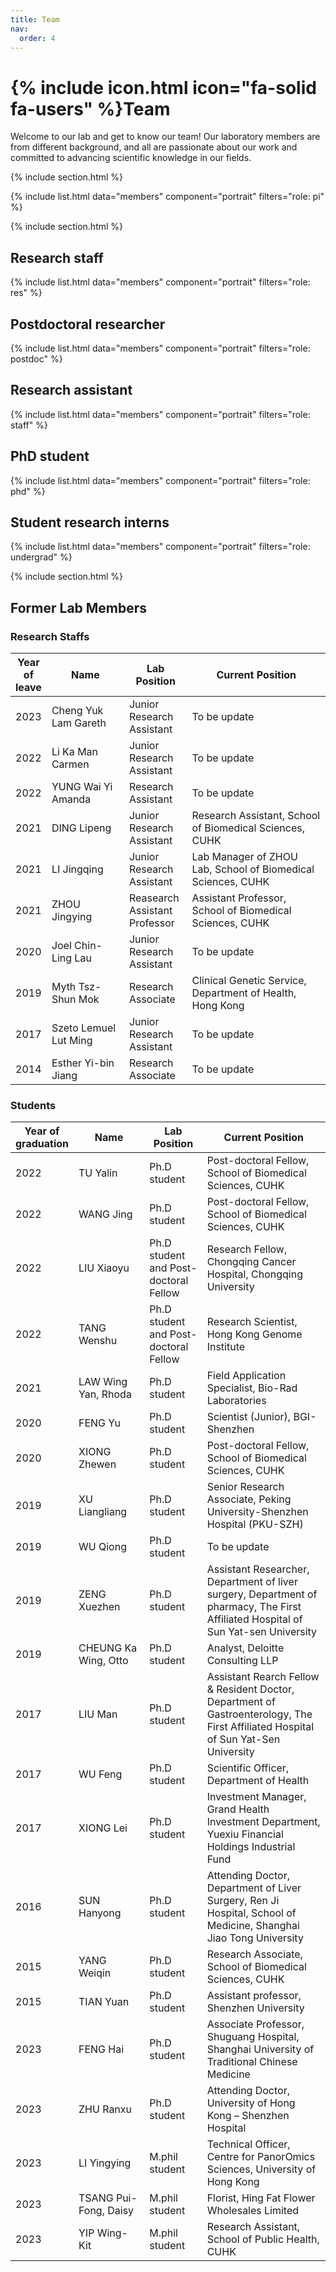```yaml
---
title: Team
nav:
  order: 4
---
```


# {% include icon.html icon="fa-solid fa-users" %}Team

Welcome to our lab and get to know our team! Our laboratory members are from different background, and all are passionate about our work and committed to advancing scientific knowledge in our fields. 

{% include section.html %}

{% include list.html data="members" component="portrait" filters="role: pi" %}

{% include section.html %}

## Research staff

{% include list.html data="members" component="portrait" filters="role: res" %}

## Postdoctoral researcher

{% include list.html data="members" component="portrait" filters="role: postdoc" %}

## Research assistant

{% include list.html data="members" component="portrait" filters="role: staff" %}

## PhD student

{% include list.html data="members" component="portrait" filters="role: phd" %}

## Student research interns

{% include list.html data="members" component="portrait" filters="role: undergrad" %}


{% include section.html %}

## Former Lab Members 

### Research Staffs

<table style="width:100%">
<colgroup>
<col width="10%" />
<col width="25%" />
<col width="20%" />
<col width="45%" />
</colgroup>
<thead>
<tr class="header">
<th>Year of leave</th>
<th>Name</th>
<th>Lab Position</th>
<th>Current Position</th>
</tr>
</thead>
<tbody>
<tr>
<td markdown="span">2023</td>
<td markdown="span">Cheng Yuk Lam Gareth</td>
<td markdown="span">Junior Research Assistant</td>
<td markdown="span">To be update</td>
</tr>
<tr>
<td markdown="span">2022</td>
<td markdown="span">Li Ka Man Carmen</td>
<td markdown="span">Junior Research Assistant</td>
<td markdown="span">To be update</td>
</tr>
<tr>
<td markdown="span">2022</td>
<td markdown="span">YUNG Wai Yi Amanda</td>
<td markdown="span">Research Assistant</td>
<td markdown="span">To be update</td>
</tr>
<tr>
<td markdown="span">2021</td>
<td markdown="span">DING Lipeng</td>
<td markdown="span">Junior Research Assistant</td>
<td markdown="span">Research Assistant, School of Biomedical Sciences, CUHK</td>
</tr>
<tr>
<td markdown="span">2021</td>
<td markdown="span">LI Jingqing</td>
<td markdown="span">Junior Research Assistant</td>
<td markdown="span">Lab Manager of ZHOU Lab, School of Biomedical Sciences, CUHK</td>
</tr>
<tr>
<td markdown="span">2021</td>
<td markdown="span">ZHOU Jingying</td>
<td markdown="span">Reasearch Assistant Professor</td>
<td markdown="span">Assistant Professor, School of Biomedical Sciences, CUHK</td>
</tr>
<tr>
<td markdown="span">2020</td>
<td markdown="span">Joel Chin-Ling Lau</td>
<td markdown="span">Junior Research Assistant</td>
<td markdown="span"> To be update </td>
</tr>
<tr>
<td markdown="span">2019</td>
<td markdown="span">Myth Tsz-Shun Mok</td>
<td markdown="span">Research Associate</td>
<td markdown="span">Clinical Genetic Service, Department of Health, Hong Kong</td>
</tr>
<tr>
<td markdown="span">2017</td>
<td markdown="span">Szeto Lemuel Lut Ming</td>
<td markdown="span">Junior Research Assistant</td>
<td markdown="span"> To be update </td>
</tr>
<tr>
<td markdown="span">2014</td>
<td markdown="span">Esther Yi-bin Jiang</td>
<td markdown="span">Research Associate</td>
<td markdown="span"> To be update </td>
</tr>
</tbody>
</table>

### Students

<table style="width:100%">
<colgroup>
<col width="10%" />
<col width="25%" />
<col width="20%" />
<col width="45%" />
</colgroup>
<thead>
<tr class="header">
<th>Year of graduation</th>
<th>Name</th>
<th>Lab Position</th>
<th>Current Position</th>
</tr>
</thead>
<tbody>
<tr>
<td markdown="span">2022</td>
<td markdown="span">TU Yalin</td>
<td markdown="span">Ph.D student</td>
<td markdown="span">Post-doctoral Fellow, School of Biomedical Sciences, CUHK</td>
</tr>
<tr>
<td markdown="span">2022</td>
<td markdown="span">WANG Jing</td>
<td markdown="span">Ph.D student</td>
<td markdown="span">Post-doctoral Fellow, School of Biomedical Sciences, CUHK</td>
</tr>
<tr>
<td markdown="span">2022</td>
<td markdown="span">LIU Xiaoyu</td>
<td markdown="span">Ph.D student and Post-doctoral Fellow</td>
<td markdown="span">Research Fellow, Chongqing Cancer Hospital, Chongqing University</td>
</tr>
<tr>
<td markdown="span">2022</td>
<td markdown="span">TANG Wenshu</td>
<td markdown="span">Ph.D student and Post-doctoral Fellow</td>
<td markdown="span">Research Scientist, Hong Kong Genome Institute</td>
</tr>
<tr>
<td markdown="span">2021</td>
<td markdown="span">LAW Wing Yan, Rhoda</td>
<td markdown="span">Ph.D student</td>
<td markdown="span">Field Application Specialist, Bio-Rad Laboratories</td>
</tr>
<tr>
<td markdown="span">2020</td>
<td markdown="span">FENG Yu</td>
<td markdown="span">Ph.D student</td>
<td markdown="span">Scientist (Junior), BGI-Shenzhen</td>
</tr>
<tr>
<td markdown="span">2020</td>
<td markdown="span">XIONG Zhewen</td>
<td markdown="span">Ph.D student</td>
<td markdown="span">Post-doctoral Fellow, School of Biomedical Sciences, CUHK</td>
</tr>
<tr>
<td markdown="span">2019</td>
<td markdown="span">XU Liangliang</td>
<td markdown="span">Ph.D student</td>
<td markdown="span">Senior Research Associate, Peking University-Shenzhen Hospital (PKU-SZH)</td>
</tr>
<tr>
<td markdown="span">2019</td>
<td markdown="span">WU Qiong</td>
<td markdown="span">Ph.D student</td>
<td markdown="span">To be update</td>
</tr>
<tr>
<td markdown="span">2019</td>
<td markdown="span">ZENG Xuezhen</td>
<td markdown="span">Ph.D student</td>
<td markdown="span">Assistant Researcher, Department of liver surgery, Department of pharmacy, The First Affiliated Hospital of Sun Yat-sen University</td>
</tr>
<tr>
<td markdown="span">2019</td>
<td markdown="span">CHEUNG Ka Wing, Otto</td>
<td markdown="span">Ph.D student</td>
<td markdown="span">Analyst, Deloitte Consulting LLP</td>
</tr>
<tr>
<td markdown="span">2017</td>
<td markdown="span">LIU Man</td>
<td markdown="span">Ph.D student</td>
<td markdown="span">Assistant Rearch Fellow & Resident Doctor, Department of Gastroenterology, The First Affiliated Hospital of Sun Yat-Sen University</td>
</tr>
<tr>
<td markdown="span">2017</td>
<td markdown="span">WU Feng</td>
<td markdown="span">Ph.D student</td>
<td markdown="span">Scientific Officer, Department of Health</td>
</tr>
<tr>
<td markdown="span">2017</td>
<td markdown="span">XIONG Lei</td>
<td markdown="span">Ph.D student</td>
<td markdown="span"> Investment Manager, Grand Health Investment Department, Yuexiu Financial Holdings Industrial Fund</td>
</tr>
<tr>
<td markdown="span">2016</td>
<td markdown="span">SUN Hanyong</td>
<td markdown="span">Ph.D student</td>
<td markdown="span">Attending Doctor, Department of Liver Surgery, Ren Ji Hospital, School of Medicine, Shanghai Jiao Tong University</td>
</tr>
<tr>
<td markdown="span">2015</td>
<td markdown="span">YANG Weiqin</td>
<td markdown="span">Ph.D student</td>
<td markdown="span">Research Associate, School of Biomedical Sciences, CUHK</td>
</tr>
<tr>
<td markdown="span">2015</td>
<td markdown="span">TIAN Yuan</td>
<td markdown="span">Ph.D student</td>
<td markdown="span">Assistant professor, Shenzhen University</td>
</tr>

<tr>
<td markdown="span">2023</td>
<td markdown="span">FENG Hai</td>
<td markdown="span">Ph.D student</td>
<td markdown="span">Associate Professor, Shuguang Hospital, Shanghai University of Traditional Chinese Medicine</td>
</tr>
<tr>
<td markdown="span">2023</td>
<td markdown="span">ZHU Ranxu</td>
<td markdown="span">Ph.D student</td>
<td markdown="span">Attending Doctor, University of Hong Kong – Shenzhen Hospital </td>
</tr>
<tr>
<td markdown="span">2023</td>
<td markdown="span">LI Yingying</td>
<td markdown="span">M.phil student</td>
<td markdown="span">Technical Officer, Centre for PanorOmics Sciences, University of Hong Kong</td>
</tr>
<tr>
<td markdown="span">2023</td>
<td markdown="span">TSANG Pui-Fong, Daisy</td>
<td markdown="span">M.phil student</td>
<td markdown="span">Florist, Hing Fat Flower Wholesales Limited</td>
</tr>
<tr>
<td markdown="span">2023</td>
<td markdown="span">YIP Wing-Kit</td>
<td markdown="span">M.phil student</td>
<td markdown="span">Research Assistant, School of Public Health, CUHK</td>
</tr>
</tbody>
</table>